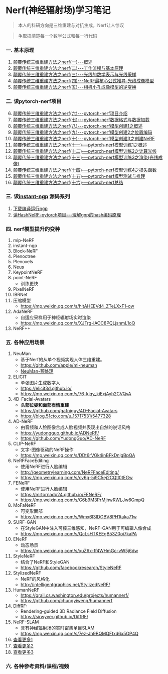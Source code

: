 # Nerf(神经辐射场)学习笔记
>本人的科研方向是三维重建与对抗生成，Nerf让人惊叹

>争取搞清楚每一个数学公式和每一行代码

### 一. 基本原理
01. [颠覆传统三维重建方法之nerf(一)---概述](01.颠覆传统三维重建方法之nerf(一)---概述.md)
02. [颠覆传统三维重建方法之nerf(二)---工作流程与基本原理](02.颠覆传统三维重建方法之nerf(二)---工作流程与基本原理.md)
03. [颠覆传统三维重建方法之nerf(三)---光线的数学表示与光线采样](03.颠覆传统三维重建方法之nerf(三)---光线的数学表示与光线采样.md)
04. [颠覆传统三维重建方法之nerf(四)---NeRF最核心公式推导-光线成像模型](04.颠覆传统三维重建方法之nerf(四)---公式推导-光线成像模型.md)
05. [颠覆传统三维重建方法之nerf(五)---相机小孔成像模型的逆变换](05.颠覆传统三维重建方法之nerf(五)---相机小孔成像模型的逆变换.md)

### 二. 读pytorch-nerf项目
06. [颠覆传统三维重建方法之nerf(六)---pytorch-nerf项目介绍](06.颠覆传统三维重建方法之nerf(六)---pytorch-nerf项目介绍.md)
07. [颠覆传统三维重建方法之nerf(七)---pytorch-nerf数据格式与数据加载](07.颠覆传统三维重建方法之nerf(七)---pytorch-nerf数据格式与数据加载.md)
08. [颠覆传统三维重建方法之nerf(八)---pytorch-nerf模型创建1之概述](08.颠覆传统三维重建方法之nerf(八)---pytorch-nerf模型创建1之概述.md)
09. [颠覆传统三维重建方法之nerf(九)---pytorch-nerf模型创建2之位置编码](09.颠覆传统三维重建方法之nerf(九)---pytorch-nerf模型创建2之位置编码.md)
10. [颠覆传统三维重建方法之nerf(十)---pytorch-nerf模型创建3之创建NeRF](10.颠覆传统三维重建方法之nerf(十)---pytorch-nerf模型创建3之创建NeRF.md)
11. [颠覆传统三维重建方法之nerf(十一)---pytorch-nerf模型训练1之概述](11.颠覆传统三维重建方法之nerf(十一)---pytorch-nerf模型训练1之概述.md)
12. [颠覆传统三维重建方法之nerf(十二)---pytorch-nerf模型训练2之计算光线](12.颠覆传统三维重建方法之nerf(十二)---pytorch-nerf模型训练2之计算光线.md)
13. [颠覆传统三维重建方法之nerf(十三)---pytorch-nerf模型训练3之渲染(光线成像)](13.颠覆传统三维重建方法之nerf(十三)---pytorch-nerf模型训练3之渲染(光线成像).md)
14. [颠覆传统三维重建方法之nerf(十四)---pytorch-nerf模型训练4之损失函数](14.颠覆传统三维重建方法之nerf(十四)---pytorch-nerf模型训练4之损失函数.md)
15. [颠覆传统三维重建方法之nerf(十五)---pytorch-nerf模型测试与推理](15.颠覆传统三维重建方法之nerf(十五)---pytorch-nerf模型测试与推理.md)
16. [颠覆传统三维重建方法之nerf(十六)---pytorch-nerf总结](16.颠覆传统三维重建方法之nerf(十六)---pytorch-nerf总结.md)

### 三. 读[instant-ngp](https://github.com/NVlabs/instant-ngp) 源码系列
1. [下载编译运行ngp](instant-ngp/1.下载编译运行ngp.md)
2. [读HashNeRF-pytorch项目---理解gnp的hash编码原理](instant-ngp/2.读HashNeRF-pytorch项目---理解gnp的hash编码原理.md)

### 四. nerf模型提升的变种
1. mip-NeRF
1. instant-ngp
1. Block-NeRF
1. Plenoctree
1. Plenoxels
1. Neus
1. KeypointNeRF
1. point-NeRF
    - 训练更快
1. PixelNeRF
1. IBRNet
1. 压缩模型
    - https://mp.weixin.qq.com/s/hltAHEEVd4_ZTeLXxF1-ow
1. AdaNeRF
    - 自适应采样用于神经辐射场实时渲染
    - https://mp.weixin.qq.com/s/XJTrg-iAOC8PQLjsnmL1oQ
1. NeRF++

### 五. 各种应用场景
1. NeuMan
    - 基于Nerf的从单个视频实现人体三维重建。
    - https://github.com/apple/ml-neuman
    - [NeuMan-预处理](NeuMan/NeuMan-预处理.md)
1. ELICIT
    - 单张图片生成数字人
    - https://elicit3d.github.io/
    - https://mp.weixin.qq.com/s/76-klqy_kiExjAyh2CVQvA
1. 4D-Facial-Avatars
    - **头部位姿和面部表情重建**
    - https://github.com/gafniguy/4D-Facial-Avatars
    - https://blog.51cto.com/u_15717531/5477328
1. AD-NeRF 
    - 由音频和人脸图像合成人脸视频并表现出自然的说话风格
    - https://yudongguo.github.io/ADNeRF/
    - https://github.com/YudongGuo/AD-NeRF
1. CLIP-NeRF 
    - 文字-图像驱动的NeRF操作
    - https://mp.weixin.qq.com/s/DDt6rVGk4inBFkDnlgBpQA
1. NeRFFaceEditing
    - 使用NeRF进行人脸编辑
    - http://geometrylearning.com/NeRFFaceEditing/
    - https://mp.weixin.qq.com/s/cv6g-5i9C5ej2CQtI0tEGw
1. FENeRF
    - 使用NeRF进行人脸编辑
    - https://mrtornado24.github.io/FENeRF/
    - https://mp.weixin.qq.com/s/G6b9M3PrMjhwRWLJw6GmpQ
1. MoFaNeRF
    - 可变形面部
    - https://mp.weixin.qq.com/s/Wmx6l3IDOBV8PH1taka71w
1. SURF-GAN
    - 在StyleGAN中注入可控三维感知，NeRF-GAN用于可编辑人像合成
    - https://mp.weixin.qq.com/s/QcLsHTKEEgB53Z0oi7kaPA
1. ENeRF
    - 动态场景
    - https://mp.weixin.qq.com/s/xuZ6x-ff4WHmGc-vW5j6dw
1. StyleNeRF
    - 结合了NeRF和StyleGAN
    - https://github.com/facebookresearch/StyleNeRF
1. StylizedNeRF
    - NeRF的风格化
    - http://intelligentgraphics.net/StylizedNeRF/
1. HumanNeRF
    - https://grail.cs.washington.edu/projects/humannerf/
    - https://github.com/chungyiweng/humannerf
1. DiffRF: 
    - Rendering-guided 3D Radiance Field Diffusion
    - https://sirwyver.github.io/DiffRF/
1. NeRF-SLAM
    - 具有神经辐射场的实时密集单目SLAM
    - https://mp.weixin.qq.com/s/7ez-Jh9BQMQFtxd6x5OP4Q
1. [查看更多1](https://github.com/yenchenlin/awesome-NeRF)
1. [查看更多2](https://www.bilibili.com/video/BV1GM41167Vo)
1. [查看更多3](https://www.bilibili.com/video/BV1fL4y1T7Ag)
### 六. 各种参考资料/课程/视频


